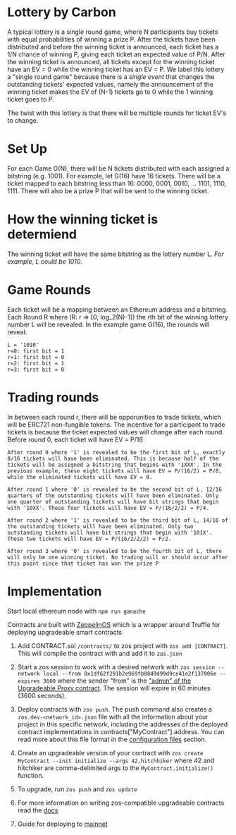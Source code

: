 # Lottery by Carbon

A typical lottery is a single round game, where N participants buy tickets with equal probabilities of winning a prize P. After the tickets have been distributed and before the winning ticket is announced, each ticket has a 1/N chance of winning P, giving each ticket an expected value of P/N. After the winning ticket is announced, all tickets except for the winning ticket have an EV = 0 while the winning ticket has an EV = P. We label this lottery a "single round game" because there is a *single event* that changes the outstanding tickets' expected values, namely the announcement of the winning ticket makes the EV of (N-1) tickets go to 0 while the 1 winning ticket goes to P.

The twist with this lottery is that there will be multiple rounds for ticket EV's to change. 

# Set Up

For each Game G(N), there will be N tickets distributed with each assigned a bitstring (e.g. 1001). For example, let G(16) have 16 tickets. There will be a ticket mapped to each bitstring less than 16: 0000, 0001, 0010, ... 1101, 1110, 1111. There will also be a prize P that will be sent to the winning ticket.

# How the winning ticket is determiend

The winning ticket will have the same bitstring as the lottery number L. *For example, L could be 1010*.

# Game Rounds

Each ticket will be a mapping between an Ethereum address and a bitstring. Each Round R where (R: r => [0, log_2(N)-1]) the rth bit of the winning lottery number L will be revealed. In the example game G(16), the rounds will reveal:

    L = '1010'
    r=0: first bit = 1
    r=1: first bit = 0
    r=2: first bit = 1
    r=3: first bit = 0

# Trading rounds

In between each round r, there will be opporunities to trade tickets, which will be ERC721 non-fungible tokens. The incentive for a participant to trade tickets is because the ticket expected values will change after each round. 
    Before round 0, each ticket will have EV = P/16

    After round 0 where '1' is revealed to be the first bit of L, exactly 8/16 tickets will have been eliminated. This is because half of the tickets will be assigned a bitstring that begins with '1XXX'. In the previous example, these eight tickets will have EV = P/(16/2) = P/8, while the eliminated tickets will have EV = 0.

    After round 1 where '0' is revealed to be the second bit of L, 12/16 quarters of the outstanding tickets will have been eliminated. Only one quarter of outstanding tickets will have bit strings that begin with '10XX'. These four tickets will have EV = P/(16/2/2) = P/4.

    After round 2 where '1' is revealed to be the third bit of L, 14/16 of the outstanding tickets will have been eliminated. Only two outstanding tickets will have bit strings that begin with '101X'. These two tickets will have EV = P/(16/2/2/2) = P/2.

    After round 3 where '0' is revealed to be the fourth bit of L, there will only be one winning ticket. No trading will or should occur after this point since that ticket has won the prize P

# Implementation

Start local ethereum node with `npm run ganache` 

Contracts are built with [ZeppelinOS](https://docs.zeppelinos.org/docs/deploying.html) which is a wrapper around Truffle for deploying upgradeable smart contracts

1) Add CONTRACT.sol `/contracts/` to zos project with `zos add [CONTRACT]`. This will compile the contract with and add it to `zos.json`

2) Start a zos session to work with a desired network with `zos session --network local --from 0x1df62f291b2e969fb0849d99d9ce41e2f137006e --expires 3600` where the sender "from" is the ["admin" of the Upgradeable Proxy contract](https://docs.zeppelinos.org/docs/pattern.html#transparent-proxies-and-function-clashes). The session will expire in 60 minutes (3600 seconds).

3) Deploy contracts with `zos push`. The push command also creates a `zos.dev-<network_id>.json` file with all the information about your project in this specific network, including the addresses of the deployed contract implementations in contracts["MyContract"].address. You can read more about this file format in the [configuration files](https://docs.zeppelinos.org/docs/configuration.html#zos-network-json) section.

4) Create an upgradeable version of your contract with `zos create MyContract --init initialize --args 42,hitchhiker` where 42 and hitchiker are comma-delimited args to the `MyContract.initialize()` function.

5) To upgrade, run `zos push` and `zos update`

6) For more information on writing zos-compatible upgradeable contracts read the [docs](https://docs.zeppelinos.org/docs/writing_contracts.html)

7) Guide for deploying to [mainnet](https://docs.zeppelinos.org/docs/mainnet)

